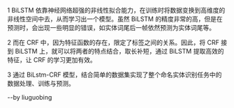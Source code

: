 1 BiLSTM 依靠神经网络超强的非线性拟合能力，在训练时将数据变换到高维度的非线性空间中去，从而学习出一个模型。虽然 BiLSTM 的精度非常的高，但是在预测时，会出现一些明显的错误，如实体词尾后一帧依然预测为实体词尾等。

2 而在 CRF 中，因为特征函数的存在，限定了标签之间的关系。因此，将 CRF 接到 BiLSTM 上，就可以将两者的特点结合，取长补短，通过 BiLSTM 提取高效的特征，让 CRF 的学习更加有效。

3 通过 BiLstm-CRF 模型，结合简单的数据集实现了整个命名实体识别任务中的数据处理、训练与预测。 

--by liuguobing